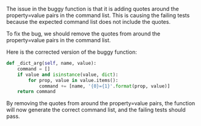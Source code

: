 The issue in the buggy function is that it is adding quotes around the property=value pairs in the command list. This is causing the failing tests because the expected command list does not include the quotes.

To fix the bug, we should remove the quotes from around the property=value pairs in the command list.

Here is the corrected version of the buggy function:

```python
def _dict_arg(self, name, value):
    command = []
    if value and isinstance(value, dict):
        for prop, value in value.items():
            command += [name, '{0}={1}'.format(prop, value)]
    return command
```

By removing the quotes from around the property=value pairs, the function will now generate the correct command list, and the failing tests should pass.